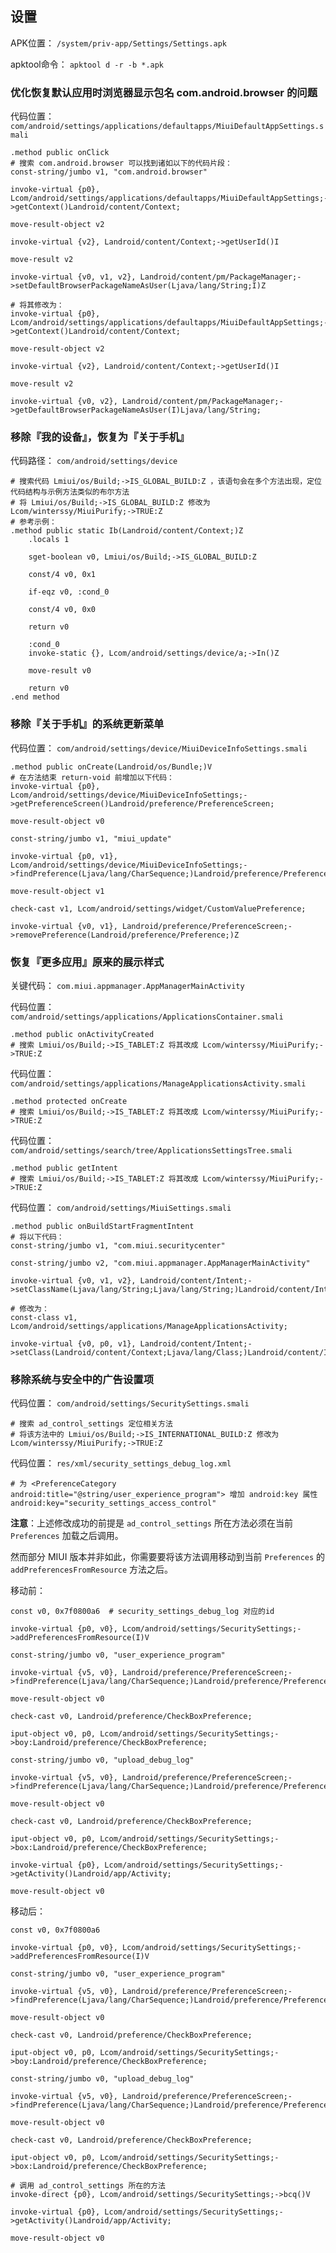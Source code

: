 ## 设置
APK位置： `/system/priv-app/Settings/Settings.apk`

apktool命令： `apktool d -r -b *.apk`

### 优化恢复默认应用时浏览器显示包名 com.android.browser 的问题
代码位置： `com/android/settings/applications/defaultapps/MiuiDefaultAppSettings.smali`
```
.method public onClick
# 搜索 com.android.browser 可以找到诸如以下的代码片段：
const-string/jumbo v1, "com.android.browser"

invoke-virtual {p0}, Lcom/android/settings/applications/defaultapps/MiuiDefaultAppSettings;->getContext()Landroid/content/Context;

move-result-object v2

invoke-virtual {v2}, Landroid/content/Context;->getUserId()I

move-result v2

invoke-virtual {v0, v1, v2}, Landroid/content/pm/PackageManager;->setDefaultBrowserPackageNameAsUser(Ljava/lang/String;I)Z

# 将其修改为：
invoke-virtual {p0}, Lcom/android/settings/applications/defaultapps/MiuiDefaultAppSettings;->getContext()Landroid/content/Context;

move-result-object v2

invoke-virtual {v2}, Landroid/content/Context;->getUserId()I

move-result v2

invoke-virtual {v0, v2}, Landroid/content/pm/PackageManager;->getDefaultBrowserPackageNameAsUser(I)Ljava/lang/String;
```

### 移除『我的设备』，恢复为『关于手机』
代码路径： `com/android/settings/device`
```
# 搜索代码 Lmiui/os/Build;->IS_GLOBAL_BUILD:Z ，该语句会在多个方法出现，定位代码结构与示例方法类似的布尔方法
# 将 Lmiui/os/Build;->IS_GLOBAL_BUILD:Z 修改为 Lcom/winterssy/MiuiPurify;->TRUE:Z
# 参考示例：
.method public static Ib(Landroid/content/Context;)Z
    .locals 1

    sget-boolean v0, Lmiui/os/Build;->IS_GLOBAL_BUILD:Z

    const/4 v0, 0x1

    if-eqz v0, :cond_0

    const/4 v0, 0x0

    return v0

    :cond_0
    invoke-static {}, Lcom/android/settings/device/a;->In()Z

    move-result v0

    return v0
.end method
```

### 移除『关于手机』的系统更新菜单
代码位置： `com/android/settings/device/MiuiDeviceInfoSettings.smali`
```
.method public onCreate(Landroid/os/Bundle;)V
# 在方法结束 return-void 前增加以下代码：
invoke-virtual {p0}, Lcom/android/settings/device/MiuiDeviceInfoSettings;->getPreferenceScreen()Landroid/preference/PreferenceScreen;

move-result-object v0

const-string/jumbo v1, "miui_update"

invoke-virtual {p0, v1}, Lcom/android/settings/device/MiuiDeviceInfoSettings;->findPreference(Ljava/lang/CharSequence;)Landroid/preference/Preference;

move-result-object v1

check-cast v1, Lcom/android/settings/widget/CustomValuePreference;

invoke-virtual {v0, v1}, Landroid/preference/PreferenceScreen;->removePreference(Landroid/preference/Preference;)Z
```

### 恢复『更多应用』原来的展示样式
关键代码： `com.miui.appmanager.AppManagerMainActivity`

代码位置： `com/android/settings/applications/ApplicationsContainer.smali`
```
.method public onActivityCreated
# 搜索 Lmiui/os/Build;->IS_TABLET:Z 将其改成 Lcom/winterssy/MiuiPurify;->TRUE:Z
```
代码位置： `com/android/settings/applications/ManageApplicationsActivity.smali`
```
.method protected onCreate
# 搜索 Lmiui/os/Build;->IS_TABLET:Z 将其改成 Lcom/winterssy/MiuiPurify;->TRUE:Z
```
代码位置： `com/android/settings/search/tree/ApplicationsSettingsTree.smali`
```
.method public getIntent
# 搜索 Lmiui/os/Build;->IS_TABLET:Z 将其改成 Lcom/winterssy/MiuiPurify;->TRUE:Z
```
代码位置： `com/android/settings/MiuiSettings.smali`
```
.method public onBuildStartFragmentIntent
# 将以下代码：
const-string/jumbo v1, "com.miui.securitycenter"

const-string/jumbo v2, "com.miui.appmanager.AppManagerMainActivity"

invoke-virtual {v0, v1, v2}, Landroid/content/Intent;->setClassName(Ljava/lang/String;Ljava/lang/String;)Landroid/content/Intent;

# 修改为：
const-class v1, Lcom/android/settings/applications/ManageApplicationsActivity;

invoke-virtual {v0, p0, v1}, Landroid/content/Intent;->setClass(Landroid/content/Context;Ljava/lang/Class;)Landroid/content/Intent;
```

### 移除系统与安全中的广告设置项
代码位置： `com/android/settings/SecuritySettings.smali`
```
# 搜索 ad_control_settings 定位相关方法
# 将该方法中的 Lmiui/os/Build;->IS_INTERNATIONAL_BUILD:Z 修改为 Lcom/winterssy/MiuiPurify;->TRUE:Z
```
代码位置： `res/xml/security_settings_debug_log.xml`
```
# 为 <PreferenceCategory android:title="@string/user_experience_program"> 增加 android:key 属性
android:key="security_settings_access_control"
```
**注意**：上述修改成功的前提是 `ad_control_settings` 所在方法必须在当前 `Preferences` 加载之后调用。

然而部分 MIUI 版本并非如此，你需要要将该方法调用移动到当前 `Preferences` 的 `addPreferencesFromResource` 方法之后。

移动前：
```
const v0, 0x7f0800a6  # security_settings_debug_log 对应的id

invoke-virtual {p0, v0}, Lcom/android/settings/SecuritySettings;->addPreferencesFromResource(I)V

const-string/jumbo v0, "user_experience_program"

invoke-virtual {v5, v0}, Landroid/preference/PreferenceScreen;->findPreference(Ljava/lang/CharSequence;)Landroid/preference/Preference;

move-result-object v0

check-cast v0, Landroid/preference/CheckBoxPreference;

iput-object v0, p0, Lcom/android/settings/SecuritySettings;->boy:Landroid/preference/CheckBoxPreference;

const-string/jumbo v0, "upload_debug_log"

invoke-virtual {v5, v0}, Landroid/preference/PreferenceScreen;->findPreference(Ljava/lang/CharSequence;)Landroid/preference/Preference;

move-result-object v0

check-cast v0, Landroid/preference/CheckBoxPreference;

iput-object v0, p0, Lcom/android/settings/SecuritySettings;->box:Landroid/preference/CheckBoxPreference;

invoke-virtual {p0}, Lcom/android/settings/SecuritySettings;->getActivity()Landroid/app/Activity;

move-result-object v0
```
移动后：
```
const v0, 0x7f0800a6

invoke-virtual {p0, v0}, Lcom/android/settings/SecuritySettings;->addPreferencesFromResource(I)V

const-string/jumbo v0, "user_experience_program"

invoke-virtual {v5, v0}, Landroid/preference/PreferenceScreen;->findPreference(Ljava/lang/CharSequence;)Landroid/preference/Preference;

move-result-object v0

check-cast v0, Landroid/preference/CheckBoxPreference;

iput-object v0, p0, Lcom/android/settings/SecuritySettings;->boy:Landroid/preference/CheckBoxPreference;

const-string/jumbo v0, "upload_debug_log"

invoke-virtual {v5, v0}, Landroid/preference/PreferenceScreen;->findPreference(Ljava/lang/CharSequence;)Landroid/preference/Preference;

move-result-object v0

check-cast v0, Landroid/preference/CheckBoxPreference;

iput-object v0, p0, Lcom/android/settings/SecuritySettings;->box:Landroid/preference/CheckBoxPreference;

# 调用 ad_control_settings 所在的方法
invoke-direct {p0}, Lcom/android/settings/SecuritySettings;->bcq()V

invoke-virtual {p0}, Lcom/android/settings/SecuritySettings;->getActivity()Landroid/app/Activity;

move-result-object v0
```
